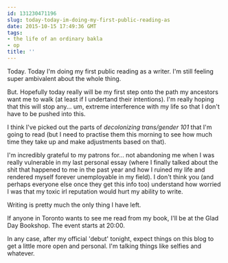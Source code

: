 ```yaml
---
id: 131230471196
slug: today-today-im-doing-my-first-public-reading-as
date: 2015-10-15 17:49:36 GMT
tags:
- the life of an ordinary bakla
- op
title: ''
---
```

Today. Today I'm doing my first public reading as a writer. I'm still feeling super ambivalent about the whole thing.

But. Hopefully today really will be my first step onto the path my ancestors want me to walk (at least if I undertand their intentions). I'm really hoping that this will stop any... um, extreme interference with my life so that I don't have to be pushed into this.

I think I've picked out the parts of _decolonizing trans/gender 101_ that I'm going to read (but I need to practise them this morning to see how much time they take up and make adjustments based on that).

I'm incredibly grateful to my patrons for... not abandoning me when I was really vulnerable in my last personal essay (where I finally talked about the shit that happened to me in the past year and how I ruined my life and rendered myself forever unemployable in my field). I don't think you (and perhaps everyone else once they get this info too) understand how worried I was that my toxic irl reputation would hurt my ability to write.

Writing is pretty much the only thing I have left.

If anyone in Toronto wants to see me read from my book, I'll be at the Glad Day Bookshop. The event starts at 20:00.

In any case, after my official 'debut' tonight, expect things on this blog to get a little more open and personal. I'm talking things like selfies and whatever.